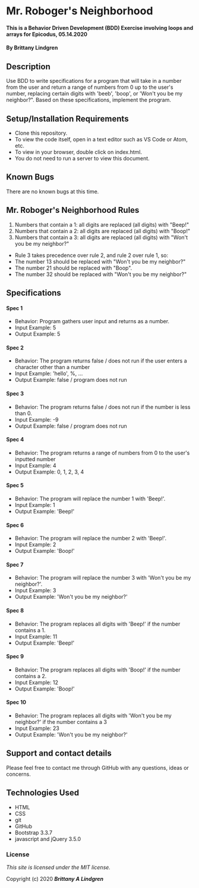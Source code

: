 # Mr. Roboger's Neighborhood

#### This is a Behavior Driven Development (BDD) Exercise involving loops and arrays for Epicodus, 05.14.2020

#### By Brittany Lindgren

## Description

Use BDD to write specifications for a program that will take in a number from the user and return a range of numbers from 0 up to the user's number, replacing certain digits with 'beeb', 'boop', or 'Won't you be my neighbor?". Based on these specifications, implement the program.

## Setup/Installation Requirements

* Clone this repository.
* To view the code itself, open in a text editor such as VS Code or Atom, etc.
* To view in your browser, double click on index.html.
* You do not need to run a server to view this document.

## Known Bugs

There are no known bugs at this time.

## Mr. Roboger's Neighborhood Rules
1. Numbers that contain a 1: all digits are replaced (all digits) with "Beep!"
2. Numbers that contain a 2: all digits are replaced (all digits) with "Boop!"
3. Numbers that contain a 3: all digits are replaced (all digits) with "Won't you be my neighbor?"

* Rule 3 takes precedence over rule 2, and rule 2 over rule 1, so:
* The number 13 should be replaced with "Won't you be my neighbor?"
* The number 21 should be replaced with "Boop".
* The number 32 should be replaced with "Won't you be my neighbor?"

## Specifications

#### Spec 1
* Behavior: Program gathers user input and returns as a number.
* Input Example: 5
* Output Example: 5

#### Spec 2
* Behavior: The program returns false / does not run if the user enters a character other than a number
* Input Example: 'hello', %, ...
* Output Example: false / program does not run

#### Spec 3
* Behavior: The program returns false / does not run if the number is less than 0.
* Input Example: -9
* Output Example: false / program does not run

#### Spec 4
* Behavior: The program returns a range of numbers from 0 to the user's inputted number
* Input Example: 4
* Output Example: 0, 1, 2, 3, 4

#### Spec 5
* Behavior: The program will replace the number 1 with 'Beep!'.
* Input Example: 1
* Output Example: 'Beep!'

#### Spec 6
* Behavior: The program will replace the number 2 with 'Beep!'.
* Input Example: 2
* Output Example: 'Boop!'

#### Spec 7
* Behavior: The program will replace the number 3 with 'Won't you be my neighbor?'.
* Input Example: 3
* Output Example: 'Won't you be my neighbor?'

#### Spec 8
* Behavior: The program replaces all digits with 'Beep!' if the number contains a 1.
* Input Example: 11
* Output Example: 'Beep!'

#### Spec 9
* Behavior: The program replaces all digits with 'Boop!' if the number contains a 2.
* Input Example: 12
* Output Example: 'Boop!'

#### Spec 10
* Behavior: The program replaces all digits with 'Won't you be my neighbor?' if the number contains a 3
* Input Example: 23
* Output Example: 'Won't you be my neighbor?'

## Support and contact details

Please feel free to contact me through GitHub with any questions, ideas or concerns.

## Technologies Used

* HTML
* CSS
* git
* GitHub
* Bootstrap 3.3.7
* javascript and jQuery 3.5.0

### License

*This site is licensed under the MIT license.*

Copyright (c) 2020 **_Brittany A Lindgren_**